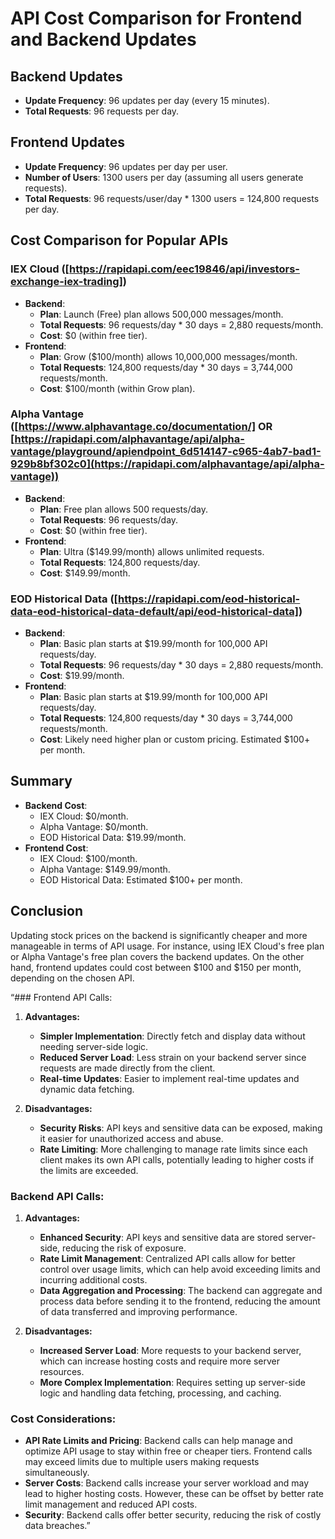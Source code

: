 # API Cost Comparison for Frontend and Backend Updates

## Backend Updates
- **Update Frequency**: 96 updates per day (every 15 minutes).
- **Total Requests**: 96 requests per day.

## Frontend Updates
- **Update Frequency**: 96 updates per day per user.
- **Number of Users**: 1300 users per day (assuming all users generate requests).
- **Total Requests**: 96 requests/user/day * 1300 users = 124,800 requests per day.

## Cost Comparison for Popular APIs

### IEX Cloud ([https://rapidapi.com/eec19846/api/investors-exchange-iex-trading])
- **Backend**:
  - **Plan**: Launch (Free) plan allows 500,000 messages/month.
  - **Total Requests**: 96 requests/day * 30 days = 2,880 requests/month.
  - **Cost**: $0 (within free tier).
- **Frontend**:
  - **Plan**: Grow ($100/month) allows 10,000,000 messages/month.
  - **Total Requests**: 124,800 requests/day * 30 days = 3,744,000 requests/month.
  - **Cost**: $100/month (within Grow plan).

### Alpha Vantage ([https://www.alphavantage.co/documentation/] OR [https://rapidapi.com/alphavantage/api/alpha-vantage/playground/apiendpoint_6d514147-c965-4ab7-bad1-929b8bf302c0](https://rapidapi.com/alphavantage/api/alpha-vantage))
- **Backend**:
  - **Plan**: Free plan allows 500 requests/day.
  - **Total Requests**: 96 requests/day.
  - **Cost**: $0 (within free tier).
- **Frontend**:
  - **Plan**: Ultra ($149.99/month) allows unlimited requests.
  - **Total Requests**: 124,800 requests/day.
  - **Cost**: $149.99/month.

### EOD Historical Data ([https://rapidapi.com/eod-historical-data-eod-historical-data-default/api/eod-historical-data])
- **Backend**:
  - **Plan**: Basic plan starts at $19.99/month for 100,000 API requests/day.
  - **Total Requests**: 96 requests/day * 30 days = 2,880 requests/month.
  - **Cost**: $19.99/month.
- **Frontend**:
  - **Plan**: Basic plan starts at $19.99/month for 100,000 API requests/day.
  - **Total Requests**: 124,800 requests/day * 30 days = 3,744,000 requests/month.
  - **Cost**: Likely need higher plan or custom pricing. Estimated $100+ per month.

## Summary
- **Backend Cost**:
  - IEX Cloud: $0/month.
  - Alpha Vantage: $0/month.
  - EOD Historical Data: $19.99/month.
- **Frontend Cost**:
  - IEX Cloud: $100/month.
  - Alpha Vantage: $149.99/month.
  - EOD Historical Data: Estimated $100+ per month.

## Conclusion
Updating stock prices on the backend is significantly cheaper and more manageable in terms of API usage. For instance, using IEX Cloud's free plan or Alpha Vantage's free plan covers the backend updates. On the other hand, frontend updates could cost between $100 and $150 per month, depending on the chosen API.



“### Frontend API Calls:

1.  **Advantages:**
    
    *   **Simpler Implementation**: Directly fetch and display data without needing server-side logic.
    *   **Reduced Server Load**: Less strain on your backend server since requests are made directly from the client.
    *   **Real-time Updates**: Easier to implement real-time updates and dynamic data fetching.
2.  **Disadvantages:**
    
    *   **Security Risks**: API keys and sensitive data can be exposed, making it easier for unauthorized access and abuse.
    *   **Rate Limiting**: More challenging to manage rate limits since each client makes its own API calls, potentially leading to higher costs if the limits are exceeded.

### Backend API Calls:

1.  **Advantages:**
    
    *   **Enhanced Security**: API keys and sensitive data are stored server-side, reducing the risk of exposure.
    *   **Rate Limit Management**: Centralized API calls allow for better control over usage limits, which can help avoid exceeding limits and incurring additional costs.
    *   **Data Aggregation and Processing**: The backend can aggregate and process data before sending it to the frontend, reducing the amount of data transferred and improving performance.
2.  **Disadvantages:**
    
    *   **Increased Server Load**: More requests to your backend server, which can increase hosting costs and require more server resources.
    *   **More Complex Implementation**: Requires setting up server-side logic and handling data fetching, processing, and caching.

### Cost Considerations:

*   **API Rate Limits and Pricing**: Backend calls can help manage and optimize API usage to stay within free or cheaper tiers. Frontend calls may exceed limits due to multiple users making requests simultaneously.
*   **Server Costs**: Backend calls increase your server workload and may lead to higher hosting costs. However, these can be offset by better rate limit management and reduced API costs.
*   **Security**: Backend calls offer better security, reducing the risk of costly data breaches.”
